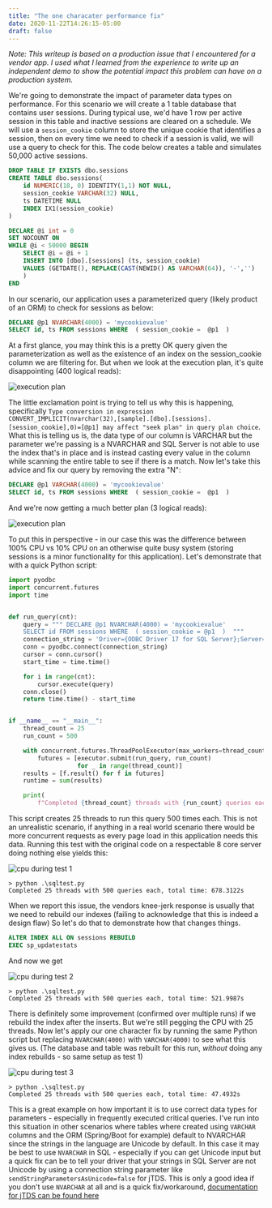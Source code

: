 ```yaml
---
title: "The one characater performance fix"
date: 2020-11-22T14:26:15-05:00
draft: false
---
```

_Note: This writeup is based on a production issue that I encountered for a vendor app. I used what I learned from the experience to write up an independent demo to show the potential impact this problem can have on a production system._

We're going to demonstrate the impact of parameter data types on performance. For this scenario we will create a 1 table database that contains user sessions. During typical use, we'd have 1 row per active session in this table and inactive sessions are cleared on a schedule. We will use a `session_cookie` column to store the unique cookie that identifies a session, then on every time we need to check if a session is valid, we will use a query to check for this. The code below creates a table and simulates 50,000 active sessions.

```sql
DROP TABLE IF EXISTS dbo.sessions
CREATE TABLE dbo.sessions(
	id NUMERIC(18, 0) IDENTITY(1,1) NOT NULL,
	session_cookie VARCHAR(32) NULL,
	ts DATETIME NULL
	INDEX IX1(session_cookie)
)

DECLARE	@i int = 0
SET NOCOUNT ON
WHILE @i < 50000 BEGIN
	SELECT @i = @i + 1
	INSERT INTO [dbo].[sessions] (ts, session_cookie)
    VALUES (GETDATE(), REPLACE(CAST(NEWID() AS VARCHAR(64)), '-','')
	)
END
```

In our scenario, our application uses a parameterized query (likely product of an ORM) to check for sessions as below:

```sql
DECLARE @p1 NVARCHAR(4000) = 'mycookievalue'
SELECT id, ts FROM sessions WHERE  ( session_cookie =  @p1  )  
```

At a first glance, you may think this is a pretty OK query given the parameterization as well as the existence of an index on the session_cookie column we are filtering for. But when we look at the execution plan, it's quite disappointing (400 logical reads):

![execution plan](/images/20210131_original_plan.png)

The little exclamation point is trying to tell us why this is happening, specifically `Type conversion in expression CONVERT_IMPLICIT(nvarchar(32),[sample].[dbo].[sessions].[session_cookie],0)=[@p1] may affect "seek plan" in query plan choice`. What this is telling us is, the data type of our column is VARCHAR but the parameter we're passing is a NVARCHAR and SQL Server is not able to use the index that's in place and is instead casting every value in the column while scanning the entire table to see if there is a match. Now let's take this advice and fix our query by removing the extra "N":

```sql
DECLARE @p1 VARCHAR(4000) = 'mycookievalue'
SELECT id, ts FROM sessions WHERE  ( session_cookie =  @p1  )  
```

And we're now getting a much better plan (3 logical reads):

![execution plan](/images/20210131_second_plan.png)

To put this in perspective - in our case this was the difference between 100% CPU vs 10% CPU on an otherwise quite busy system (storing sessions is a minor functionality for this application). Let's demonstrate that with a quick Python script:

```python
import pyodbc
import concurrent.futures
import time


def run_query(cnt):
    query = """ DECLARE @p1 NVARCHAR(4000) = 'mycookievalue'
    SELECT id FROM sessions WHERE  ( session_cookie = @p1  )  """
    connection_string = 'Driver={ODBC Driver 17 for SQL Server};Server=tcp:myserver,1433;Database=sample;Uid=myuser;Pwd=mypw'
    conn = pyodbc.connect(connection_string)
    cursor = conn.cursor()
    start_time = time.time()

    for i in range(cnt):
        cursor.execute(query)
    conn.close()
    return time.time() - start_time


if __name__ == "__main__":
    thread_count = 25
    run_count = 500

    with concurrent.futures.ThreadPoolExecutor(max_workers=thread_count) as executor:
        futures = [executor.submit(run_query, run_count)
                   for _ in range(thread_count)]
    results = [f.result() for f in futures]
    runtime = sum(results)

    print(
        f"Completed {thread_count} threads with {run_count} queries each, total time: {runtime:.4f}s")

```

This script creates 25 threads to run this query 500 times each. This is not an unrealistic scenario, if anything in a real world scenario there would be more concurrent requests as every page load in this application needs this data. Running this test with the original code on a respectable 8 core server doing nothing else yields this:

![cpu during test 1](/images/20210131_test1.png)

```
> python .\sqltest.py
Completed 25 threads with 500 queries each, total time: 678.3122s
```

When we report this issue, the vendors knee-jerk response is usually that we need to rebuild our indexes (failing to acknowledge that this is indeed a design flaw) So let's do that to demonstrate how that changes things.

```sql
ALTER INDEX ALL ON sessions REBUILD
EXEC sp_updatestats
```

And now we get

![cpu during test 2](/images/20210131_test2.png)

```
> python .\sqltest.py
Completed 25 threads with 500 queries each, total time: 521.9987s
```

There is definitely some improvement (confirmed over multiple runs) if we rebuild the index after the inserts. But we're still pegging the CPU with 25 threads. Now let's apply our one character fix by running the same Python script but replacing `NVARCHAR(4000)` with `VARCHAR(4000)` to see what this gives us. (The database and table was rebuilt for this run, *without* doing any index rebuilds - so same setup as test 1)


![cpu during test 3](/images/20210131_test3.png)

```
> python .\sqltest.py
Completed 25 threads with 500 queries each, total time: 47.4932s
```

This is a great example on how important it is to use correct data types for parameters - especially in frequently executed critical queries. I've run into this situation in other scenarios where tables where created using `VARCHAR` columns and the ORM (Spring/Boot for example) default to NVARCHAR since the strings in the language are Unicode by default. In this case it may be best to use `NVARCHAR` in SQL - especially if you can get Unicode input but a quick fix can be to tell your driver that your strings in SQL Server are not Unicode by using a connection string parameter like `sendStringParametersAsUnicode=false` for jTDS. This is only a good idea if you don't use `NVARCHAR` at all and is a quick fix/workaround, [documentation for jTDS can be found here](http://jtds.sourceforge.net/faq.html)